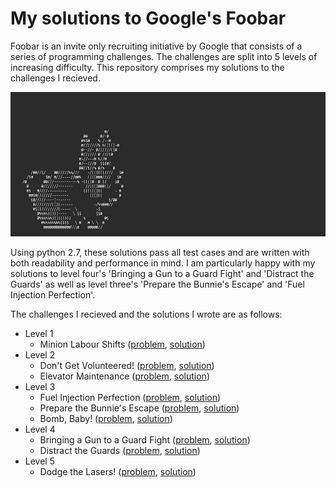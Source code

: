 # My solutions to Google's Foobar
Foobar is an invite only recruiting initiative by Google that consists of a series of programming challenges. The challenges are split into 5 levels of increasing difficulty. This repository comprises my solutions to the challenges I recieved. 

![](/images/bunny.gif "bunny.gif")

Using python 2.7, these solutions pass all test cases and are written with both readability and performance in mind. I am particularly happy with my solutions to level four's 'Bringing a Gun to a Guard Fight' and 'Distract the Guards' as well as level three's 'Prepare the Bunnie's Escape' and 'Fuel Injection Perfection'.

The challenges I recieved and the solutions I wrote are as follows:
* Level 1
    * Minion Labour Shifts ([problem](https://github.com/Calc196/My-Solutions-to-Googles-Foobar/blob/master/problems/minion-labour-shifts.md), [solution](https://github.com/Calc196/My-Solutions-to-Googles-Foobar/blob/master/solutions/minion-labour-shifts.py))
* Level 2
    * Don't Get Volunteered! ([problem](https://github.com/Calc196/My-Solutions-to-Googles-Foobar/blob/master/problems/dont-get-volunteered.md), [solution](https://github.com/Calc196/My-Solutions-to-Googles-Foobar/blob/master/solutions/dont-get-volunteered.py))
    * Elevator Maintenance ([problem](https://github.com/Calc196/My-Solutions-to-Googles-Foobar/blob/master/problems/elevator-maintenance.md), [solution](https://github.com/Calc196/My-Solutions-to-Googles-Foobar/blob/master/solutions/elevator-maintenance.py))
* Level 3
    * Fuel Injection Perfection ([problem](https://github.com/Calc196/My-Solutions-to-Googles-Foobar/blob/master/problems/fuel-injection-perfection.md), [solution](https://github.com/Calc196/My-Solutions-to-Googles-Foobar/blob/master/solutions/fuel-injection-perfection.py))
    * Prepare the Bunnie's Escape ([problem](https://github.com/Calc196/My-Solutions-to-Googles-Foobar/blob/master/problems/prepare-the-bunnies-escape.md), [solution](https://github.com/Calc196/My-Solutions-to-Googles-Foobar/blob/master/solutions/prepare-the-bunnies-escape.py))
    * Bomb, Baby! ([problem](https://github.com/Calc196/My-Solutions-to-Googles-Foobar/blob/master/problems/bomb-baby.md), [solution](https://github.com/Calc196/My-Solutions-to-Googles-Foobar/blob/master/solutions/bomb-baby.py))
* Level 4
    * Bringing a Gun to a Guard Fight ([problem](https://github.com/Calc196/My-Solutions-to-Googles-Foobar/blob/master/problems/bringing-a-gun-to-a-guard-fight.md), [solution](https://github.com/Calc196/My-Solutions-to-Googles-Foobar/blob/master/solutions/bringing-a-gun-to-a-guard-fight.py))
    * Distract the Guards ([problem](https://github.com/Calc196/My-Solutions-to-Googles-Foobar/blob/master/problems/distract-the-guards.md), [solution](https://github.com/Calc196/My-Solutions-to-Googles-Foobar/blob/master/solutions/distract-the-guards.py))
* Level 5
    * Dodge the Lasers! ([problem](https://github.com/Calc196/My-Solutions-to-Googles-Foobar/blob/master/problems/dodge-the-lasers.md), [solution](https://github.com/Calc196/My-Solutions-to-Googles-Foobar/blob/master/solutions/dodge-the-lasers.py))